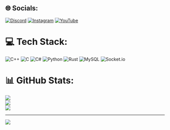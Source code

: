 
## 🌐 Socials:
[![Discord](https://img.shields.io/badge/Discord-%237289DA.svg?logo=discord&logoColor=white)](https://discord.gg/https://discord.gg/KRsxFwpgJz) [![Instagram](https://img.shields.io/badge/Instagram-%23E4405F.svg?logo=Instagram&logoColor=white)](https://instagram.com/mahdiyar_shemshakiii) [![YouTube](https://img.shields.io/badge/YouTube-%23FF0000.svg?logo=YouTube&logoColor=white)](https://youtube.com/@MahdiyarDulostion) 

# 💻 Tech Stack:
![C++](https://img.shields.io/badge/c++-%2300599C.svg?style=for-the-badge&logo=c%2B%2B&logoColor=white) ![C](https://img.shields.io/badge/c-%2300599C.svg?style=for-the-badge&logo=c&logoColor=white) ![C#](https://img.shields.io/badge/c%23-%23239120.svg?style=for-the-badge&logo=csharp&logoColor=white) ![Python](https://img.shields.io/badge/python-3670A0?style=for-the-badge&logo=python&logoColor=ffdd54) ![Rust](https://img.shields.io/badge/rust-%23000000.svg?style=for-the-badge&logo=rust&logoColor=white) ![MySQL](https://img.shields.io/badge/mysql-4479A1.svg?style=for-the-badge&logo=mysql&logoColor=white) ![Socket.io](https://img.shields.io/badge/Socket.io-black?style=for-the-badge&logo=socket.io&badgeColor=010101)
# 📊 GitHub Stats:
![](https://github-readme-stats.vercel.app/api?username=mahdiyarshem&theme=shadow_red&hide_border=false&include_all_commits=false&count_private=false)<br/>
![](https://github-readme-streak-stats.herokuapp.com/?user=mahdiyarshem&theme=shadow_red&hide_border=false)<br/>
![](https://github-readme-stats.vercel.app/api/top-langs/?username=mahdiyarshem&theme=shadow_red&hide_border=false&include_all_commits=false&count_private=false&layout=compact)

---
[![](https://visitcount.itsvg.in/api?id=mahdiyarshem&icon=0&color=7)](https://visitcount.itsvg.in)

<!-- Proudly created with GPRM ( https://gprm.itsvg.in ) -->
